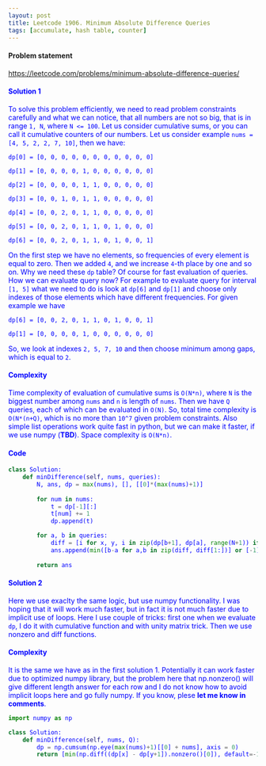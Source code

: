 ```yaml
---
layout: post
title: Leetcode 1906. Minimum Absolute Difference Queries
tags: [accumulate, hash table, counter]
---
```


#### Problem statement

<a href="https://leetcode.com/problems/minimum-absolute-difference-queries/"> <font color = blue>https://leetcode.com/problems/minimum-absolute-difference-queries/

#### Solution 1
To solve this problem efficiently, we need to read problem constraints carefully and what we can notice, that all numbers are not so big, that is in range `1, N`, where `N <= 100`. Let us consider cumulative sums, or you can call it cumulative counters of our numbers. Let us consider example `nums = [4, 5, 2, 2, 7, 10]`, then we have:

`dp[0] = [0, 0, 0, 0, 0, 0, 0, 0, 0, 0, 0]`

`dp[1] = [0, 0, 0, 0, 1, 0, 0, 0, 0, 0, 0]`

`dp[2] = [0, 0, 0, 0, 1, 1, 0, 0, 0, 0, 0]`

`dp[3] = [0, 0, 1, 0, 1, 1, 0, 0, 0, 0, 0]`

`dp[4] = [0, 0, 2, 0, 1, 1, 0, 0, 0, 0, 0]`

`dp[5] = [0, 0, 2, 0, 1, 1, 0, 1, 0, 0, 0]`

`dp[6] = [0, 0, 2, 0, 1, 1, 0, 1, 0, 0, 1]`

On the first step we have no elements, so frequencies of every element is equal to zero. Then we added `4`, and we increase `4`-th place by one and so on. Why we need these `dp` table? Of course for fast evaluation of queries. How we can evaluate query now? For example to evaluate query for interval `[1, 5]` what we need to do is look at `dp[6]` and `dp[1]` and choose only indexes of those elements which have different frequencies. For given example we have 

`dp[6] = [0, 0, 2, 0, 1, 1, 0, 1, 0, 0, 1]`

`dp[1] = [0, 0, 0, 0, 1, 0, 0, 0, 0, 0, 0]`

So, we look at indexes `2, 5, 7, 10` and then choose minimum among gaps, which is equal to `2`.

#### Complexity
Time complexity of evaluation of cumulative sums is `O(N*n)`, where `N` is the biggest number among `nums` and `n` is length of `nums`. Then we have `Q` queries, each of which can be evaluated in `O(N)`. So, total time complexity is `O(N*(n+Q)`, which is no more than `10^7` given problem constraints. Also simple list operations work quite fast in python, but we can make it faster, if we use numpy (**TBD**). Space complexity is `O(N*n)`.

#### Code
```python
class Solution:
    def minDifference(self, nums, queries):
        N, ans, dp = max(nums), [], [[0]*(max(nums)+1)]
        
        for num in nums:
            t = dp[-1][:]
            t[num] += 1
            dp.append(t)

        for a, b in queries:
            diff = [i for x, y, i in zip(dp[b+1], dp[a], range(N+1)) if y != x]
            ans.append(min([b-a for a,b in zip(diff, diff[1:])] or [-1]))
        
        return ans
```

#### Solution 2
Here we use exaclty the same logic, but use numpy functionality. I was hoping that it will work much faster, but in fact it is not much faster due to implicit use of loops. Here I use couple of tricks: first one when we evaluate `dp`, I do it with cumulative function and with unity matrix trick. Then we use nonzero and diff functions.

#### Complexity
It is the same we have as in the first solution 1. Potentially it can work faster due to optimized numpy library, but the problem here that np.nonzero() will give different length answer for each row and I do not know how to avoid implicit loops here and go fully numpy. If you know, plese **let me know in comments**.

```python
import numpy as np

class Solution:
    def minDifference(self, nums, Q):
        dp = np.cumsum(np.eye(max(nums)+1)[[0] + nums], axis = 0)
        return [min(np.diff((dp[x] - dp[y+1]).nonzero()[0]), default=-1) for x, y in Q]
```